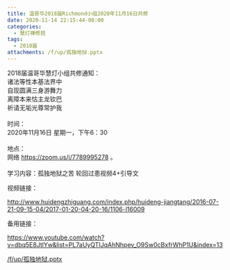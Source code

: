 ```yaml
---
title: 温哥华2018届Richmond小组2020年11月16日共修
date: 2020-11-14 22:15:44-08:00
categories:
  - 慧灯禅修班
tags:
  - 2018届
attachments: /f/up/孤独地狱.pptx
---
```

2018届温哥华慧灯小组共修通知：\
诸法等性本基法界中\
自现圆满三身游舞力\
离障本来怙主龙钦巴\
祈请无垢光尊常护我\
\
时间：\
2020年11月16日 星期一，下午6：30\
\
地点：\
网络 <https://zoom.us/j/7789995278> 。\
\
学习内容：孤独地狱之苦 轮回过患视频4+引导文

视频链接：
<!--StartFragment-->

<http://www.huidengzhiguang.com/index.php/huideng-jiangtang/2016-07-21-09-15-04/2017-01-20-04-20-16/1106-l16009>

<!--EndFragment-->

备用链接：

<!--StartFragment-->

<https://www.youtube.com/watch?v=dbq5E8JtlYw&list=PL7aUyQTIJqAhNhpev_O9Sw0cBxfrWhP1U&index=13>

[/f/up/孤独地狱.pptx](https://s3.ca-central-1.wasabisys.com/hddata/f.huidengchanxiu.net/hdv/f/up/孤独地狱.pptx)
